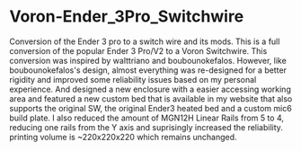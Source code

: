 # Voron-Ender_3Pro_Switchwire
Conversion of the Ender 3 pro to a switch wire and its mods.
This is a full conversion of the popular Ender 3 Pro/V2 to a Voron Switchwire. This conversion was inspired by walttriano and boubounokefalos. However, like boubounokefalos's design, almost everything was re-designed for a better rigidity and improved some reliability issues based on my personal experience. And designed a new enclosure with a easier accessing working area and featured a new custom bed that is available in my website that also supports the original SW, the original Ender3 heated bed and a custom mic6 build plate. I also reduced the amount of MGN12H Linear Rails from 5 to 4, reducing one rails from the Y axis and suprisingly increased the reliability. printing volume is ~220x220x220 which remains unchanged.
